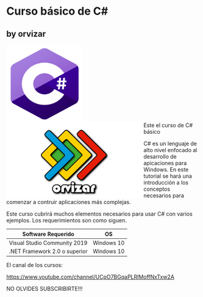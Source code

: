 # Curso básico de C#
## by orvizar

<img align="left" src="https://github.com/OrvizarHub/CSharp-basico/blob/master/utils/C%23.png" width="200" height="200">
<img align="left" src="https://github.com/OrvizarHub/CSharp-basico/blob/master/utils/logo.png" width="360" height="200">

<br><br><br><br><br><br><br><br><br><br><br>

Este el curso de C# básico

C# es un lenguaje de alto nivel enfocado al desarrollo de apicaciones para Windows. En este tutorial se hará una introducción a los conceptos necesarios para comenzar a contruir aplicaciones más complejas.

Este curso cubrirá muchos elementos necesarios para usar C# con varios ejemplos. Los requerimientos son como siguen.

|Software Requerido   | OS |
| ------------- | ------------- |
| Visual Studio Community 2019 | Windows 10  |
| .NET Framework 2.0 o superior  | Windows 10  |

El canal de los cursos:

https://www.youtube.com/channel/UCpO7BGqaPLRlMoffNxTxw2A

NO OLVIDES SUBSCRIBIRTE!!!
